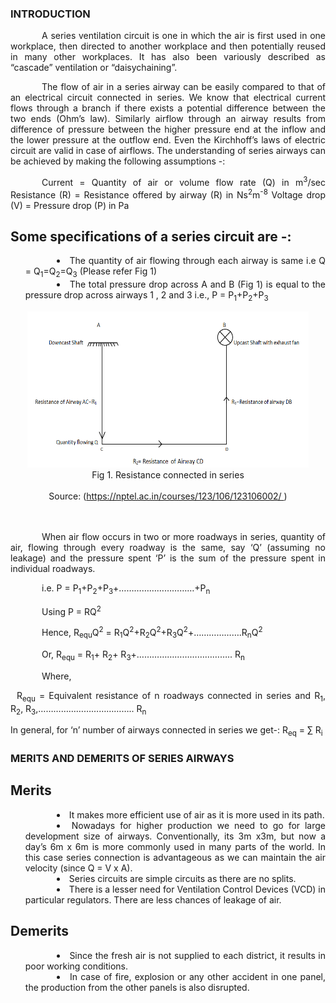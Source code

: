 ### INTRODUCTION<br>

<p style="text-indent:50px;text-align:justify">A series ventilation circuit is one in which the air is first used in one workplace, then directed to another workplace and then potentially reused in many other workplaces. It has also been variously described as “cascade” ventilation or “daisychaining”.</p>

<p style="text-indent:50px;text-align:justify">
The flow of air in a series airway can be easily compared to that of an electrical circuit connected in series. We know that electrical current flows through a branch if there exists a potential difference between the two ends (Ohm’s law). Similarly airflow through an airway results from difference of pressure between the higher pressure end at the inflow and the lower pressure at the outflow end. Even the Kirchhoff’s laws of electric circuit are valid in case of airflows. The understanding of series airways can be achieved by making the following assumptions -:</p>

<p style="text-indent:50px;text-align:justify">Current = Quantity of air or volume flow rate (Q) in m<sup>3</sup>/sec 
Resistance (R) = Resistance offered by airway (R) in Ns<sup>2</sup>m<sup>-8</sup> 
Voltage drop (V) = Pressure drop (P) in Pa</p>

## Some specifications of a series circuit are -:
 
<ul style="text-indent:50px;text-align:justify;list-style-position: inside;">
<li>The quantity of air flowing through each airway is same i.e Q = Q<sub>1</sub>=Q<sub>2</sub>=Q<sub>3</sub> (Please refer Fig 1) </li>
<li>The total pressure drop across A and B (Fig 1) is equal to the pressure drop across airways 1 , 2 and 3 i.e., P = P<sub>1</sub>+P<sub>2</sub>+P<sub>3</sub></li>
</ul>

<center>
  <img src="images/ducts.png" height="250" width="450">
  <center>Fig 1. Resistance connected in series</center><br>
  <center>Source: (<a href="https://nptel.ac.in/courses/123/106/123106002/">https://nptel.ac.in/courses/123/106/123106002/
</a>)
</center><br><br>
</center>

<p style="text-indent:50px;text-align:justify">
When air flow occurs in two or more roadways in series, quantity of air, flowing through every roadway is the same, say ‘Q’ (assuming no leakage) and the pressure spent ‘P’ is the sum of the pressure spent in individual roadways.	
</p>

<p style="text-indent:50px;text-align:justify">i.e. P = P<sub>1</sub>+P<sub>2</sub>+P<sub>3</sub>+…………………………+P<sub>n</sub></p>
<p style="text-indent:50px;text-align:justify">Using P = RQ<sup>2</sup></p>
<p style="text-indent:50px;text-align:justify">Hence, R<sub>equ</sub>Q<sup>2</sup> = R<sub>1</sub>Q<sup>2</sup>+R<sub>2</sub>Q<sup>2</sup>+R<sub>3</sub>Q<sup>2</sup>+……………….R<sub>n</sub>Q<sup>2</sup></p>
<p style="text-indent:50px;text-align:justify">Or, R<sub>equ</sub>  =  R<sub>1</sub>+ R<sub>2</sub>+ R<sub>3</sub>+……………………………….. R<sub>n</sub> </p>
<p style="text-indent:50px;text-align:justify">Where,</p>
<p style="text-indent:10px;text-align:justify">R<sub>equ</sub>  = Equivalent resistance of n roadways connected in series and R<sub>1</sub>, R<sub>2</sub>, R<sub>3</sub>,……………………………….. R<sub>n</sub></p>

In general, for ‘n’ number of airways connected in series we get-: 
R<sub>eq</sub> = ∑ R<sub>i</sub>


### MERITS AND DEMERITS OF SERIES AIRWAYS 

## Merits 
<ul style="text-indent:50px;text-align:justify;list-style-position: inside;">
<li>It makes more efficient use of air as it is more used in its path.</li> 
<li>Nowadays for higher production we need to go for large development size of airways. Conventionally, its 3m x3m, but now a day’s 6m x 6m is more commonly used in many parts of the world. In this case series connection is advantageous as we can maintain the air velocity (since Q = V x A).</li>
<li>Series circuits are simple circuits as there are no splits.</li>
<li>There is a lesser need for Ventilation Control Devices (VCD) in particular regulators. 
There are less chances of leakage of air.</li> 
</ul>

## Demerits 
<ul style="text-indent:50px;text-align:justify;list-style-position: inside;">
<li>Since the fresh air is not supplied to each district, it results in poor working conditions.</li> 
<li>In case of fire, explosion or any other accident in one panel, the production from the other panels is also disrupted.</li> 
</ul>